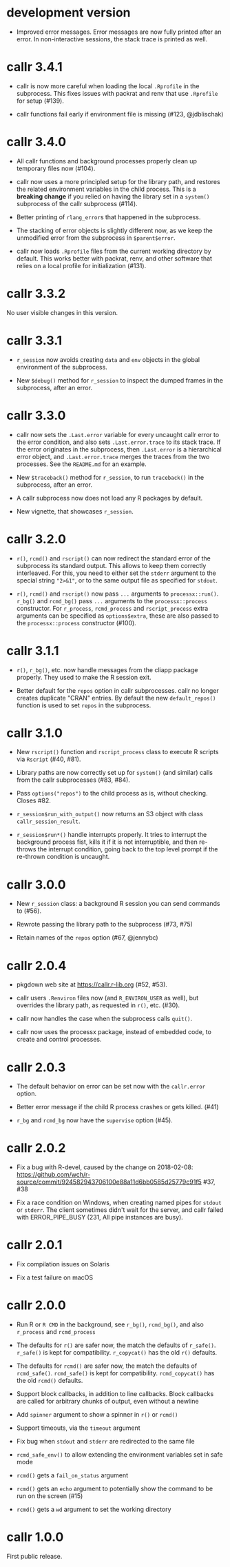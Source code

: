 
# development version

* Improved error messages. Error messages are now fully printed after
  an error. In non-interactive sessions, the stack trace is printed as well.

# callr 3.4.1

* callr is now more careful when loading the local `.Rprofile` in the
  subprocess. This fixes issues with packrat and renv that use `.Rprofile`
  for setup (#139).

* callr functions fail early if environment file is missing (#123, @jdblischak)

# callr 3.4.0

* All callr functions and background processes properly clean up
  temporary files now (#104).

* callr now uses a more principled setup for the library path, and
  restores the related environment variables in the child process.
  This is a **breaking change** if you relied on having the library set
  in a `system()` subprocess of the callr subprocess (#114).

* Better printing of `rlang_error`s that happened in the subprocess.

* The stacking of error objects is slightly different now, as we keep the
  unmodified error from the subprocess in `$parent$error`.

* callr now loads `.Rprofile` files from the current working directory
  by default. This works better with packrat, renv, and other software
  that relies on a local profile for initialization (#131).

# callr 3.3.2

No user visible changes in this version.

# callr 3.3.1

* `r_session` now avoids creating `data` and `env` objects in the global
  environment of the subprocess.

* New `$debug()` method for `r_session` to inspect the dumped frames
  in the subprocess, after an error.

# callr 3.3.0

* callr now sets the `.Last.error` variable for every uncaught callr
  error to the error condition, and also sets `.Last.error.trace` to its
  stack trace. If the error originates in the subprocess, then `.Last.error`
  is a hierarchical error object, and `.Last.error.trace` merges the
  traces from the two processes. See the `README.md` for an example.

* New `$traceback()` method for `r_session`, to run `traceback()` in the
  subprocess, after an error.

* A callr subprocess now does not load any R packages by default.

* New vignette, that showcases `r_session`.

# callr 3.2.0

* `r()`, `rcmd()` and `rscript()` can now redirect the standard error of
  the subprocess its standard output. This allows to keep them correctly
  interleaved. For this, you need to either set the `stderr` argument to
  the special string `"2>&1"`, or to the same output file as specified
  for `stdout`.

* `r()`, `rcmd()` and `rscript()` now pass `...` arguments to
  `processx::run()`. `r_bg()` and `rcmd_bg()` pass `...` arguments to
  the `processx::process` constructor. For `r_process`, `rcmd_process`
  and `rscript_process` extra arguments can be specified as `options$extra`,
  these are also passed to the `processx::process` constructor (#100).

# callr 3.1.1

* `r()`, `r_bg()`, etc. now handle messages from the cliapp package
  properly. They used to make the R session exit.

* Better default for the `repos` option in callr subprocesses. callr no
  longer creates duplicate "CRAN" entries. By default the new
  `default_repos()` function is used to set `repos` in the subprocess.

# callr 3.1.0

* New `rscript()` function and `rscript_process` class to execute
  R scripts via `Rscript` (#40, #81).

* Library paths are now correctly set up for `system()` (and similar)
  calls from the callr subprocesses (#83, #84).

* Pass `options("repos")` to the child process as is, without checking.
  Closes #82.

* `r_session$run_with_output()` now returns an S3 object with class
  `callr_session_result`.

* `r_session$run*()` handle interrupts properly. It tries to interrupt
  the background process fist, kills it if it is not interruptible,
  and then re-throws the interrupt condition, going back to the top level
  prompt if the re-thrown condition is uncaught.

# callr 3.0.0

* New `r_session` class: a background R session you can send commands to
  (#56).

* Rewrote passing the library path to the subprocess (#73, #75)

* Retain names of the `repos` option (#67, @jennybc)

# callr 2.0.4

* pkgdown web site at https://callr.r-lib.org  (#52, #53).

* callr users `.Renviron` files now (and `R_ENVIRON_USER` as well),
  but overrides the library path, as requested in `r()`, etc. (#30).

* callr now handles the case when the subprocess calls `quit()`.

* callr now uses the processx package, instead of embedded code,
  to create and control processes.

# callr 2.0.3

* The default behavior on error can be set now with the `callr.error`
option.

* Better error message if the child R process crashes or gets killed. (#41)

* `r_bg` and `rcmd_bg` now have the `supervise` option (#45).

# callr 2.0.2

* Fix a bug with R-devel, caused by the change on 2018-02-08:
  https://github.com/wch/r-source/commit/924582943706100e88a11d6bb0585d25779c91f5
  #37, #38

* Fix a race condition on Windows, when creating named pipes for `stdout`
  or `stderr`. The client sometimes didn't wait for the server, and callr
  failed with ERROR_PIPE_BUSY (231, All pipe instances are busy).

# callr 2.0.1

* Fix compilation issues on Solaris

* Fix a test failure on macOS

# callr 2.0.0

* Run R or `R CMD` in the background, see `r_bg()`, `rcmd_bg()`,
  and also `r_process` and `rcmd_process`

* The defaults for `r()` are safer now, the match the defaults of
  `r_safe()`. `r_safe()` is kept for compatibility. `r_copycat()` has the
  old `r()` defaults.

* The defaults for `rcmd()` are safer now, the match the defaults of
`rcmd_safe()`. `rcmd_safe()` is kept for compatibility. `rcmd_copycat()`
  has the old `rcmd()` defaults.

* Support block callbacks, in addition to line callbacks. Block callbacks
  are called for arbitrary chunks of output, even without a newline

* Add `spinner` argument to show a spinner in `r()` or `rcmd()`

* Support timeouts, via the `timeout` argument

* Fix bug when `stdout` and `stderr` are redirected to the same file

* `rcmd_safe_env()` to allow extending the environment variables set in
  safe mode

* `rcmd()` gets a `fail_on_status` argument

* `rcmd()` gets an `echo` argument to potentially show the command to be
  run on the screen (#15)

* `rcmd()` gets a `wd` argument to set the working directory

# callr 1.0.0

First public release.
